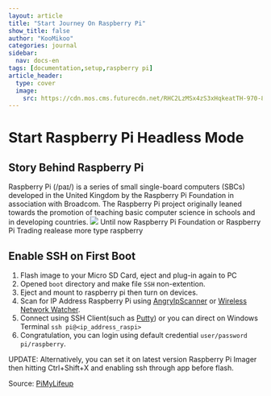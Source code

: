 ```yaml
---
layout: article
title: "Start Journey On Raspberry Pi"
show_title: false
author: "KooMikoo"
categories: journal
sidebar:
  nav: docs-en
tags: [documentation,setup,raspberry pi]
article_header:
  type: cover
  image:
    src: https://cdn.mos.cms.futurecdn.net/RHC2LzMSx4zS3xHqkeatTH-970-80.png
---
```

# Start Raspberry Pi Headless Mode

## Story Behind Raspberry Pi
Raspberry Pi (/paɪ/) is a series of small single-board computers (SBCs) developed in the United Kingdom by the Raspberry Pi Foundation in association with Broadcom. The Raspberry Pi project originally leaned towards the promotion of teaching basic computer science in schools and in developing countries.
<img class="image image--sm" src="https://projects-static.raspberrypi.org/projects/raspberry-pi-setting-up/0d6033edf45ad2d4185ed05d6cd9a01e2f803034/en/images/pi-plug-in.gif"/>
Until now Raspberry Pi Foundation or Raspberry Pi Trading realease more type raspberry

## Enable SSH on First Boot
1. Flash image to your Micro SD Card, eject and plug-in again to PC
2. Opened `boot` directory and make file `SSH` non-extention.
3. Eject and mount to raspberry pi then turn on devices.
4. Scan for IP Address Raspberry Pi using [AngryIpScanner](https://angryip.org/download/#windows) or [Wireless Network Watcher](https://www.nirsoft.net/utils/wireless_network_watcher.html).
5. Connect using SSH Client(such as [Putty](https://www.putty.org/)) or you can direct on Windows Terminal ```ssh pi@<ip_address_raspi>```
6. Congratulation, you can login using default credential `user/password` `pi/raspberry`.

UPDATE:
Alternatively, you can set it on latest version Raspberry Pi Imager then hitting Ctrl+Shift+X and enabling ssh through app before flash.

Source: [PiMyLifeup](https://pimylifeup.com/raspberry-pi-enable-ssh-boot/)
